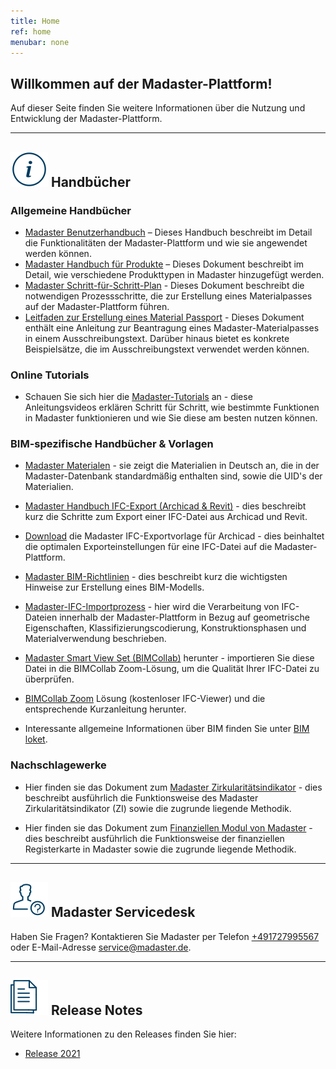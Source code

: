 ```yaml
---
title: Home
ref: home
menubar: none
---
```


## Willkommen auf der Madaster-Plattform!
Auf dieser Seite finden Sie weitere Informationen über die Nutzung und Entwicklung der Madaster-Plattform.

---

## <img class="header-img" src="/assets/images/767.svg"> Handbücher


### Allgemeine Handbücher

 * <a href="/files/de/Madaster - Benutzerhandbuch.pdf" target="_blank">Madaster Benutzerhandbuch</a> – Dieses Handbuch beschreibt im Detail die Funktionalitäten der Madaster-Plattform und wie sie angewendet werden können.
 * <a href="/files/de/Madaster - Produkte hinzufügen.pdf" target="_blank">Madaster Handbuch für Produkte</a> – Dieses Dokument beschreibt im Detail, wie verschiedene Produkttypen in Madaster hinzugefügt werden.
 * <a href="/files/de/Madaster - Ablaufplan Material Passport.pdf" target="_blank">Madaster Schritt-für-Schritt-Plan</a> - Dieses Dokument beschreibt die notwendigen Prozessschritte, die zur Erstellung eines Materialpasses auf der Madaster-Plattform führen.
 * <a href="/files/de/Madaster - Leitfaden Material Passport.pdf" target="_blank">Leitfaden zur Erstellung eines Material Passport</a> - Dieses Dokument enthält eine Anleitung zur Beantragung eines Madaster-Materialpasses in einem Ausschreibungstext. Darüber hinaus bietet es konkrete Beispielsätze, die im Ausschreibungstext verwendet werden können.

### Online Tutorials

* Schauen Sie sich hier die <a href="https://www.youtube.com/watch?v=-cTiGd0j7JE&list=PLS17hWTtwLRQiJQt82xjYFHxbEZB6djAh&index=22" target="_blank">Madaster-Tutorials</a> an - diese Anleitungsvideos erklären Schritt für Schritt, wie bestimmte Funktionen in Madaster funktionieren und wie Sie diese am besten nutzen können.

### BIM-spezifische Handbücher & Vorlagen

  * <a href="/files/de/Madaster Materialen.xlsx" target="_blank">Madaster Materialen</a> - sie zeigt die Materialien in Deutsch an, die in der Madaster-Datenbank standardmäßig enthalten sind, sowie die UID's der Materialien.

 * <a href="/files/de/Madaster BIM - IFC export.pdf" target="_blank">Madaster Handbuch IFC-Export (Archicad & Revit)</a> - dies beschreibt kurz die Schritte zum Export einer IFC-Datei aus Archicad und Revit.
 * <a href="/files/Archicad_ExportTemplate.tpl" target="_blank">Download</a> die Madaster IFC-Exportvorlage für Archicad - dies beinhaltet die optimalen Exporteinstellungen für eine IFC-Datei auf die Madaster-Plattform.
 * <a href="/files/de/IFC-Richtlinien für BIM Modelle.pdf" target="_blank">Madaster BIM-Richtlinien</a> - dies beschreibt kurz die wichtigsten Hinweise zur Erstellung eines BIM-Modells.
 * <a href="/files/de/Madaster – IFC Import.pdf" target="_blank">Madaster-IFC-Importprozess</a> - hier wird die Verarbeitung von IFC-Dateien innerhalb der Madaster-Plattform in Bezug auf geometrische Eigenschaften, Klassifizierungscodierung, Konstruktionsphasen und Materialverwendung beschrieben.
 * <a href="http://www.bimcollab.com/en/Support/Support/Downloads/BIMcollab-ZOOM" target="_blank">Madaster Smart View Set (BIMCollab)</a> herunter - importieren Sie diese Datei in die BIMCollab Zoom-Lösung, um die Qualität Ihrer IFC-Datei zu überprüfen.
 * <a href="http://www.bimcollab.com/en/Support/Support/Downloads/BIMcollab-ZOOM" target="_blank">BIMCollab Zoom</a> Lösung (kostenloser IFC-Viewer) und die entsprechende Kurzanleitung herunter.
 * Interessante allgemeine Informationen über BIM finden Sie unter <a href="https://www.bimloket.nl/documents/BIM_basis_ILS_v1_0_DEU.pdf" target="_blank">BIM loket</a>.  



### Nachschlagewerke

 * Hier finden sie das Dokument zum <a href="/files/de/Madaster - Zirkularitätsindikator.pdf" target="_blank">Madaster Zirkularitätsindikator</a>  - dies beschreibt ausführlich die Funktionsweise des Madaster Zirkularitätsindikator (ZI) sowie die zugrunde liegende Methodik.

 * Hier finden sie das Dokument zum <a href="/files/de/Madaster - Finanzielles Modul.pdf" target="_blank">Finanziellen Modul von Madaster</a>  - dies beschreibt ausführlich die Funktionsweise der finanziellen Registerkarte in Madaster sowie die zugrunde liegende Methodik.

---

## <img class="header-img" src="/assets/images/771.svg"> Madaster Servicedesk
Haben Sie Fragen? Kontaktieren Sie Madaster per Telefon [+491727995567](tel:+491727995567) oder E-Mail-Adresse <service@madaster.de>.

---

## <img class="header-img" src="/assets/images/770.svg"> Release Notes

Weitere Informationen zu den Releases finden Sie hier:

* <a href="/files/de/Release Notes.pdf" target="_blank">Release 2021</a>